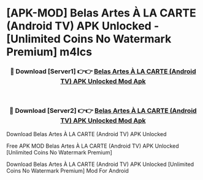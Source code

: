 # [APK-MOD] Belas Artes À LA CARTE (Android TV) APK Unlocked - [Unlimited Coins No Watermark Premium] m4lcs



<div align="center">
<h3>🔴 Download [Server1] 👉👉 <a href="https://momento.my/?title=Belas_Artes_À_LA_CARTE_(Android_TV)_APK_Unlocked">Belas Artes À LA CARTE (Android TV) APK Unlocked Mod Apk</a></h3><br>

<h3>🔴 Download [Server2] 👉👉 <a href="https://momento.my/?title=Belas_Artes_À_LA_CARTE_(Android_TV)_APK_Unlocked">Belas Artes À LA CARTE (Android TV) APK Unlocked Mod Apk</a></h3>
</div>



Download Belas Artes À LA CARTE (Android TV) APK Unlocked 

Free APK MOD Belas Artes À LA CARTE (Android TV) APK Unlocked [Unlimited Coins No Watermark Premium]

Download Belas Artes À LA CARTE (Android TV) APK Unlocked [Unlimited Coins No Watermark Premium] Mod For Android
